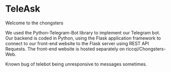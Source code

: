 # TeleAsk
Welcome to the chongsters

We used the Python-Telegram-Bot library to implement our Telegram bot. Our backend is coded in Python, using the Flask application framework to connect to our front-end website to the Flask server using REST API Requests. The front-end website is hosted separately on riccqi/Chongsters-Web.

Known bug of telebot being unresponsive to messages sometimes.
